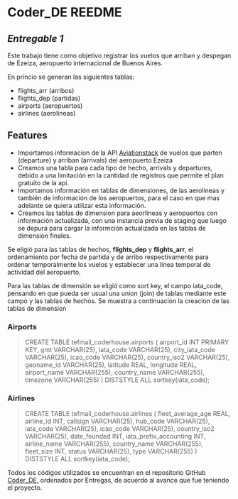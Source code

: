 # Coder_DE REEDME

## _Entregable 1_

Este trabajo tiene como objetivo registrar los vuelos que arriban y despegan de Ezeiza, aeropuerto internacional de Buenos Aires.

En princio se generan las siguientes tablas:
- flights_arr (arribos)
- flights_dep (partidas)
- airports (aeropuertos)
- airlines (aerolineas)

## Features

- Importamos informacion de la API [Aviationstack](https://aviationstack.com/) de vuelos que parten (departure) y arriban (arrivals) del aeropuerto Ezeiza
- Creamos una tabla para cada tipo de hecho, arrivals y departures, debido a una limitación en la cantidad de registros que permite el plan gratuito de la api. 
- Importamos información en tablas de dimensiones, de las aerolineas y también de información de los aeropuertos, para el caso en que mas adelante se quiera utilizar esta información.
- Creamos las tablas de dimension para aeorlineas y aeropuertos con información actualizada, con una instancia previa de staging que luego se depura para cargar la informción actualizada en las tablas de dimension finales.

Se eligió para las tablas de hechos, **flights_dep** y **flights_arr**, el ordenamiento por fecha de partida y de arribo respectivamente para ordenar temporalmente los vuelos y establecer una linea temporal de actividad del aeropuerto. 

Para las tablas de dimensión se eligió como sort key, el campo iata_code, pensando en que pueda ser usual una union (join) de tablas mediante este campo y las tablas de hechos. Se muestra a continuacion la creacion de las tablas de dimension

### Airports
>CREATE TABLE tefmail_coderhouse.airports ( 
>	airport_id INT PRIMARY KEY, 
>	gmt VARCHAR(25), 
>	iata_code VARCHAR(25), 
>	city_iata_code VARCHAR(25), 
>	icao_code VARCHAR(25), 
>	country_iso2 VARCHAR(25), 
>	geoname_id VARCHAR(25), 
>	latitude REAL, 
>	longitude REAL, 
>	airport_name VARCHAR(255), 
>	country_name VARCHAR(255), 
>	timezone VARCHAR(255) 
>) DISTSTYLE ALL sortkey(iata_code); 

### Airlines 
>CREATE TABLE tefmail_coderhouse.airlines (
>	fleet_average_age REAL,
>	airline_id INT,
>	callsign VARCHAR(25),
>	hub_code VARCHAR(25),
>	iata_code VARCHAR(25),
>	icao_code VARCHAR(25),
>	country_iso2 VARCHAR(25),
>	date_founded INT,
>	iata_prefix_accounting INT,
>	airline_name VARCHAR(255),
>	country_name VARCHAR(255),
>	fleet_size INT,
>	status VARCHAR(25),
>	type VARCHAR(255)
>) DISTSTYLE ALL sortkey(iata_code);


Todos los códigos utilizados se encuentran en el repositorio GitHub [Coder_DE](https://github.com/tefmail/Coder_DE.git), ordenados por Entregas, de acuerdo al avance que fue teniendo el proyecto.